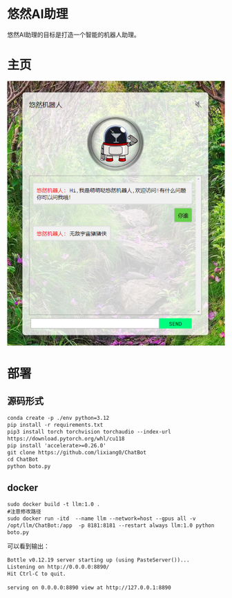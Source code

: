 # 悠然AI助理

悠然AI助理的目标是打造一个智能的机器人助理。

# 主页
<img src='home.jpg' width=800>

# 部署

## 源码形式
```
conda create -p ./env python=3.12
pip install -r requirements.txt
pip3 install torch torchvision torchaudio --index-url https://download.pytorch.org/whl/cu118
pip install 'accelerate>=0.26.0'
git clone https://github.com/lixiang0/ChatBot
cd ChatBot
python boto.py

```

## docker
```
sudo docker build -t llm:1.0 .
#注意修改路径
sudo docker run -itd  --name llm --network=host --gpus all -v /opt/llm/ChatBot:/app  -p 8181:8181 --restart always llm:1.0 python boto.py
```


可以看到输出：
```
Bottle v0.12.19 server starting up (using PasteServer())...
Listening on http://0.0.0.0:8890/
Hit Ctrl-C to quit.

serving on 0.0.0.0:8890 view at http://127.0.0.1:8890
```